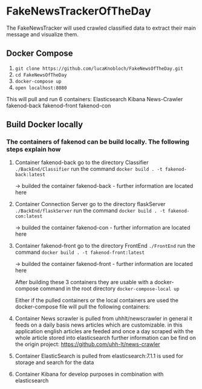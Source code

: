 # FakeNewsTrackerOfTheDay

The FakeNewsTracker will used crawled classified data to extract their main message and visualize them.

## Docker Compose

1. `git clone https://github.com/lucaKnobloch/FakeNewsOfTheDay.git`
2. `cd FakeNewsOfTheDay`
3. `docker-compose up`
4. `open localhost:8080`

This will pull and run 6 containers:
    Elasticsearch
    Kibana
    News-Crawler
    fakenod-back
    fakenod-front
    fakenod-con

## Build Docker locally

### The containers of fakenod can be build locally. The following steps explain how

1. Container fakenod-back
    go to the directory Classifier
        `./BackEnd/Classifier`
    run the command
        `docker build . -t fakenod-back:latest`

    -> builded the container fakenod-back
        - further information are located here

2. Container Connection Server
    go to the directory flaskServer
        `./BackEnd/flaskServer`
    run the command
        `docker build . -t fakenod-con:latest`

    -> builded the container fakenod-con
        -   further information are located here

3. Container fakenod-front
    go to the directory FrontEnd
        `./FrontEnd`
    run the command
        `docker build . -t fakenod-front:latest`

    -> builded the container fakenod-front
        - further information are located here

    After building these 3 containers they are usable with a docker-compose command in the root directory
        `docker-compose-local up`

    Either if the pulled containers or the local containers are used the docker-compose file will pull the following containers:

4. Container News scrawler
    is pulled from uhhlt/newscrawler
    in general it feeds on a daily basis news articles which are customizable. 
    in this application english articles are feeded and once a day scraped with the whole article stored into elasticsearch
    further information can be find on the origin project:
    https://github.com/uhh-lt/news-crawler

5. Container ElasticSearch
    is pulled from elasticsearch:7.1.1
    is used for storage and search for the data

6. Container Kibana
    for develop purposes in combination with elasticsearch
